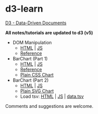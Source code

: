# d3-learn

[D3 - Data-Driven Documents](https://d3js.org/)

**All notes/tutorials are updated to d3 (v5)**

- DOM Manipulation 
  - [HTML](001_select_p.html) | [JS](001_select_p.js)
  - [Reference](https://d3js.org/)
- BarChart (Part 1)
  - [HTML](002_bar1.html) | [JS](002_bar1.js) 
  - [Reference](https://bost.ocks.org/mike/bar)
  - [Plain CSS Chart](002_bar1_plaincss_chart.html)
- BarChart (Part 2) 
  - [HTML](003_bar2.html) | [JS](003_bar2.js) 
  - [Plain SVG Chart](003_bar2_plain_svg_chart.html)
  - Load tsv: [HTML](004_bar2_tsv.html) | [JS](004_bar2_tsv.js) | [data.tsv](data.tsv)

Comments and suggestions are welcome.
